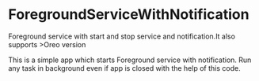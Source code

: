 # ForegroundServiceWithNotification
Foreground service with start and stop service and notification.It also supports >Oreo version

This is a simple app which starts Foreground service with notification.
Run any task in background even if app is closed with the help of this code.

